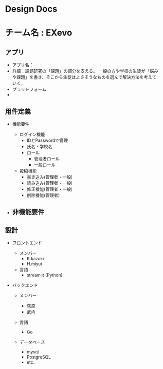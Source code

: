 # Design Docs

# チーム名 : EXevo

## アプリ

- アプリ名：
- 詳細：課題研究の「課題」の部分を支える。
一般の方や学校の生徒が「悩みや課題」を書き、そこから生徒はよさそうなものを選んで解決方法を考えていく。
- プラットフォーム
- 

## 用件定義
- 機能要件
    - ログイン機能
        - IDとPasswordで管理
        - 氏名・学校名
        - ロール
            - 管理者ロール
            - 一般ロール
    - 投稿機能
        - 書き込み(管理者・一般)
        - 読み込み(管理者・一般)
        - 修正機能(管理者・一般)
        - 削除機能(管理者)


- 非機能要件
    - 

## 設計
- フロントエンド
    - メンバー
        - K.kazuki
        - H.miyui
    - 言語
        - streamlit (Python)

- バックエンド  
  - メンバー
      - 荻原
      - 武内
  - 言語
    - Go
  
  - データベース
    - mysql
    - PostgreSQL
    - etc..
